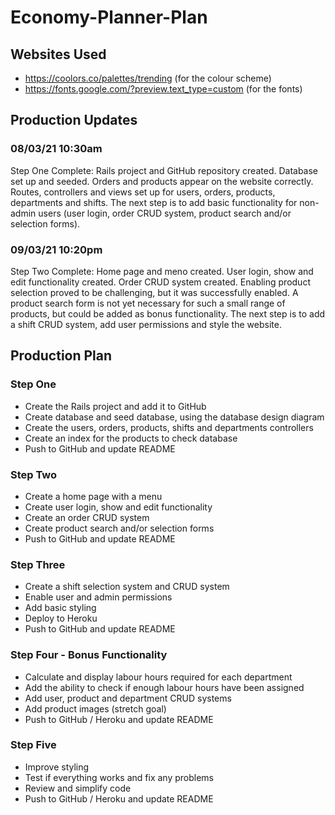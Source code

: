 # Economy-Planner-Plan

## Websites Used
* https://coolors.co/palettes/trending (for the colour scheme)
* https://fonts.google.com/?preview.text_type=custom (for the fonts)

## Production Updates

### 08/03/21 10:30am

Step One Complete: Rails project and GitHub repository created. Database set up and seeded. Orders and products appear on the website correctly. Routes, controllers and views set up for users, orders, products, departments and shifts. The next step is to add basic functionality for non-admin users (user login, order CRUD system, product search and/or selection forms).

### 09/03/21 10:20pm

Step Two Complete: Home page and meno created. User login, show and edit functionality created. Order CRUD system created. Enabling product selection proved to be challenging, but it was successfully enabled. A product search form is not yet necessary for such a small range of products, but could be added as bonus functionality. The next step is to add a shift CRUD system, add user permissions and style the website.

## Production Plan

### Step One
* Create the Rails project and add it to GitHub
* Create database and seed database, using the database design diagram
* Create the users, orders, products, shifts and departments controllers
* Create an index for the products to check database
* Push to GitHub and update README

### Step Two
* Create a home page with a menu
* Create user login, show and edit functionality
* Create an order CRUD system
* Create product search and/or selection forms
* Push to GitHub and update README

### Step Three
* Create a shift selection system and CRUD system
* Enable user and admin permissions
* Add basic styling
* Deploy to Heroku
* Push to GitHub and update README

### Step Four - Bonus Functionality
* Calculate and display labour hours required for each department
* Add the ability to check if enough labour hours have been assigned
* Add user, product and department CRUD systems
* Add product images (stretch goal)
* Push to GitHub / Heroku and update README

### Step Five
* Improve styling
* Test if everything works and fix any problems
* Review and simplify code
* Push to GitHub / Heroku and update README
